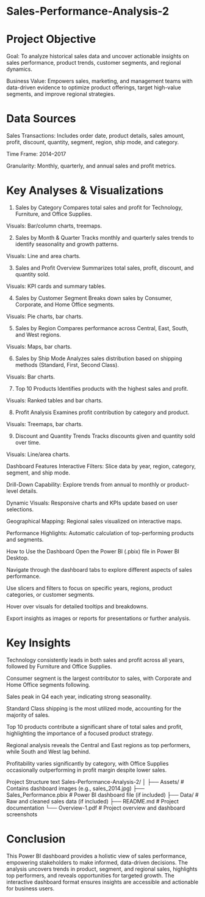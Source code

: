 # Sales-Performance-Analysis-2

# Project Objective
Goal: To analyze historical sales data and uncover actionable insights on sales performance, product trends, customer segments, and regional dynamics.

Business Value: Empowers sales, marketing, and management teams with data-driven evidence to optimize product offerings, target high-value segments, and improve regional strategies.

# Data Sources
Sales Transactions: Includes order date, product details, sales amount, profit, discount, quantity, segment, region, ship mode, and category.

Time Frame: 2014–2017

Granularity: Monthly, quarterly, and annual sales and profit metrics.

# Key Analyses & Visualizations
1. Sales by Category
Compares total sales and profit for Technology, Furniture, and Office Supplies.

Visuals: Bar/column charts, treemaps.

2. Sales by Month & Quarter
Tracks monthly and quarterly sales trends to identify seasonality and growth patterns.

Visuals: Line and area charts.

3. Sales and Profit Overview
Summarizes total sales, profit, discount, and quantity sold.

Visuals: KPI cards and summary tables.

4. Sales by Customer Segment
Breaks down sales by Consumer, Corporate, and Home Office segments.

Visuals: Pie charts, bar charts.

5. Sales by Region
Compares performance across Central, East, South, and West regions.

Visuals: Maps, bar charts.

6. Sales by Ship Mode
Analyzes sales distribution based on shipping methods (Standard, First, Second Class).

Visuals: Bar charts.

7. Top 10 Products
Identifies products with the highest sales and profit.

Visuals: Ranked tables and bar charts.

8. Profit Analysis
Examines profit contribution by category and product.

Visuals: Treemaps, bar charts.

9. Discount and Quantity Trends
Tracks discounts given and quantity sold over time.

Visuals: Line/area charts.

Dashboard Features
Interactive Filters: Slice data by year, region, category, segment, and ship mode.

Drill-Down Capability: Explore trends from annual to monthly or product-level details.

Dynamic Visuals: Responsive charts and KPIs update based on user selections.

Geographical Mapping: Regional sales visualized on interactive maps.

Performance Highlights: Automatic calculation of top-performing products and segments.

How to Use the Dashboard
Open the Power BI (.pbix) file in Power BI Desktop.

Navigate through the dashboard tabs to explore different aspects of sales performance.

Use slicers and filters to focus on specific years, regions, product categories, or customer segments.

Hover over visuals for detailed tooltips and breakdowns.

Export insights as images or reports for presentations or further analysis.

# Key Insights
Technology consistently leads in both sales and profit across all years, followed by Furniture and Office Supplies.

Consumer segment is the largest contributor to sales, with Corporate and Home Office segments following.

Sales peak in Q4 each year, indicating strong seasonality.

Standard Class shipping is the most utilized mode, accounting for the majority of sales.

Top 10 products contribute a significant share of total sales and profit, highlighting the importance of a focused product strategy.

Regional analysis reveals the Central and East regions as top performers, while South and West lag behind.

Profitability varies significantly by category, with Office Supplies occasionally outperforming in profit margin despite lower sales.

Project Structure
text
Sales-Performance-Analysis-2/
│
├── Assets/                 # Contains dashboard images (e.g., sales_2014.jpg)
├── Sales_Performance.pbix  # Power BI dashboard file (if included)
├── Data/                   # Raw and cleaned sales data (if included)
├── README.md               # Project documentation
└── Overview-1.pdf          # Project overview and dashboard screenshots

# Conclusion
This Power BI dashboard provides a holistic view of sales performance, empowering stakeholders to make informed, data-driven decisions. The analysis uncovers trends in product, segment, and regional sales, highlights top performers, and reveals opportunities for targeted growth. The interactive dashboard format ensures insights are accessible and actionable for business users.

